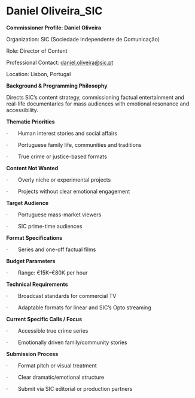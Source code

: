 # Daniel Oliveira_SIC

**Commissioner Profile: Daniel Oliveira**

Organization: SIC (Sociedade Independente de Comunicação)

Role: Director of Content

Professional Contact: daniel.oliveira@sic.pt

Location: Lisbon, Portugal

**Background & Programming Philosophy**

Directs SIC’s content strategy, commissioning factual entertainment and real-life documentaries for mass audiences with emotional resonance and accessibility.

**Thematic Priorities**

·       Human interest stories and social affairs

·       Portuguese family life, communities and traditions

·       True crime or justice-based formats

**Content Not Wanted**

·       Overly niche or experimental projects

·       Projects without clear emotional engagement

**Target Audience**

·       Portuguese mass-market viewers

·       SIC prime-time audiences

**Format Specifications**

·       Series and one-off factual films

**Budget Parameters**

·       Range: €15K–€80K per hour

**Technical Requirements**

·       Broadcast standards for commercial TV

·       Adaptable formats for linear and SIC’s Opto streaming

**Current Specific Calls / Focus**

·       Accessible true crime series

·       Emotionally driven family/community stories

**Submission Process**

·       Format pitch or visual treatment

·       Clear dramatic/emotional structure

·       Submit via SIC editorial or production partners